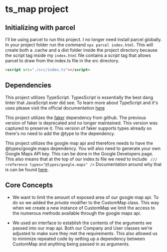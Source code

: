 # ts_map project
## Initializing with parcel
I'll be using parcel to run this project. I no longer need install parcel globally. In your project folder run the command `npx parcel index.html`. This will create both a .cache and a dist folder inside the project directory because the script tag inside my `index.html` file contains a *script* tag that allows parcel to draw from the index.ts file in the src directory. 
```html 
<script src="./src/index.ts"></script>
```
## Dependencies
This project utilizes TypeScript. TypesScript is essentially the best dang linter that JavaScript ever did see. To learn more about TypeScript and it's uses please visit the official documentation [here](https://www.typescriptlang.org/docs/)

This project utilizes the [faker](https://github.com/faker-js/faker) dependency from github. The previous version of faker is deprecated and no longer maintained. This version was captured to preserve it. This version of faker supports types already so there's no need to add the @type to the dependency.

This project utilizes the google map api and therefore needs to have the @types/google.maps dependency. You will also need to generate your own Google Maps API key. This can be done in the Google Developers page. This also means that at the top of our index.ts file we need to include ``` /// <reference types="@types/google.maps" />``` 
Documentation around why that is can be found [here](https://developers.google.com/maps/documentation/javascript/using-typescript#Module_Import).

## Core Concepts
* We want to limit the amount of exposed area of our google map api. To do so we added the *private* modifier to the CustomMap class. This way when we create a new instance of CustomMap we limit the access to the numerous methods available through the google maps api. 

* We used an interface to establish the contents of the arguments we passed into our map api. Both our Company and User classes we're adjusted to make sure they met the requirements. This also allowed us to minimize repeated code by setting up a dependency between CustomMap and anything being passed in as arguments.